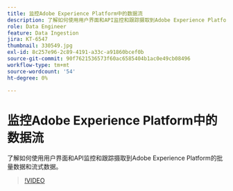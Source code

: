 ```yaml
---
title: 监控Adobe Experience Platform中的数据流
description: 了解如何使用用户界面和API监控和跟踪摄取到Adobe Experience Platform的批量数据和流式数据
role: Data Engineer
feature: Data Ingestion
jira: KT-6547
thumbnail: 330549.jpg
exl-id: 8c257e96-2c89-4191-a33c-a91860bcef0b
source-git-commit: 90f7621536573f60ac6585404b1ac0e49cb08496
workflow-type: tm+mt
source-wordcount: '54'
ht-degree: 0%

---
```


# 监控Adobe Experience Platform中的数据流

了解如何使用用户界面和API监控和跟踪摄取到Adobe Experience Platform的批量数据和流式数据。

>[!VIDEO](https://video.tv.adobe.com/v/3409475?quality=12&learn=on)
